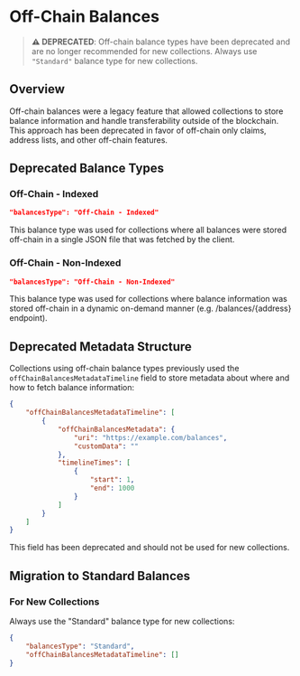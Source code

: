 # Off-Chain Balances

> **⚠️ DEPRECATED**: Off-chain balance types have been deprecated and are no longer recommended for new collections. Always use `"Standard"` balance type for new collections.

## Overview

Off-chain balances were a legacy feature that allowed collections to store balance information and handle transferability outside of the blockchain. This approach has been deprecated in favor of off-chain only claims, address lists, and other off-chain features.

## Deprecated Balance Types

### Off-Chain - Indexed

```json
"balancesType": "Off-Chain - Indexed"
```

This balance type was used for collections where all balances were stored off-chain in a single JSON file that was fetched by the client.

### Off-Chain - Non-Indexed

```json
"balancesType": "Off-Chain - Non-Indexed"
```

This balance type was used for collections where balance information was stored off-chain in a dynamic on-demand manner (e.g. /balances/{address} endpoint).

## Deprecated Metadata Structure

Collections using off-chain balance types previously used the `offChainBalancesMetadataTimeline` field to store metadata about where and how to fetch balance information:

```json
{
    "offChainBalancesMetadataTimeline": [
        {
            "offChainBalancesMetadata": {
                "uri": "https://example.com/balances",
                "customData": ""
            },
            "timelineTimes": [
                {
                    "start": 1,
                    "end": 1000
                }
            ]
        }
    ]
}
```

This field has been deprecated and should not be used for new collections.

## Migration to Standard Balances

### For New Collections

Always use the "Standard" balance type for new collections:

```json
{
    "balancesType": "Standard",
    "offChainBalancesMetadataTimeline": []
}
```
